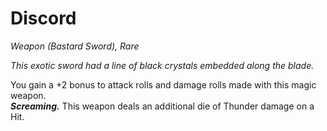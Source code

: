 # Discord
*Weapon (Bastard Sword), Rare*

*This exotic sword had a line of black crystals embedded along the blade.*

You gain a +2 bonus to attack rolls and damage rolls made with this magic weapon.  
***Screaming.*** This weapon deals an additional die of Thunder damage on a Hit.